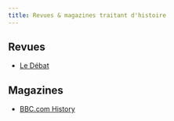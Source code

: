 ```yaml
---
title: Revues & magazines traitant d'histoire
---
```


## Revues

- [Le Débat](http://le-debat.gallimard.fr/)

## Magazines

- [BBC.com History](http://www.bbc.co.uk/history?1)